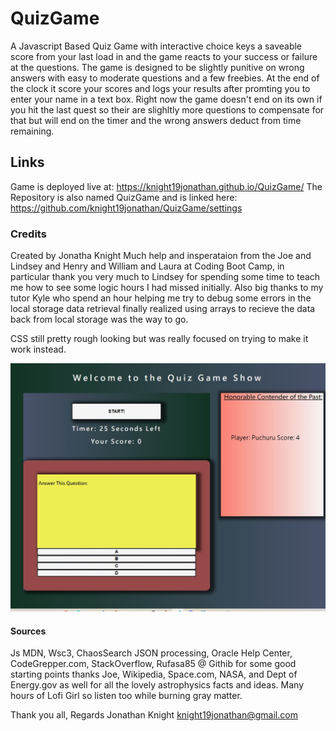 # QuizGame
A Javascript Based Quiz Game with interactive choice keys a saveable score from your last load in and the game reacts to your success or failure at the questions. The game is designed to be slightly punitive on wrong answers with easy to moderate questions and a few freebies. At the end of the clock it score your scores and logs your results after promting you to enter your name in a text box. Right now the game doesn't end on its own if you hit the last quest so their are slighltly more questions to compensate for that but will end on the timer and the wrong answers deduct from time remaining. 

## Links
Game is deployed live at: https://knight19jonathan.github.io/QuizGame/
The Repository is also named QuizGame and is linked here: https://github.com/knight19jonathan/QuizGame/settings

### Credits
Created by Jonatha Knight 
Much help and insperataion from the Joe and Lindsey and Henry and William and Laura at Coding Boot Camp, in particular thank you very much to Lindsey for spending some time to teach me how to see some logic hours I had missed initially. Also big thanks to my tutor Kyle who spend an hour helping me try to debug some errors in the local storage data retrieval finally realized using arrays to recieve the data back from local storage was the way to go. 

CSS still pretty rough looking but was really focused on trying to make it work instead.

![QuizGameScreenShot](/images/screenshot.JPG)

#### Sources
Js MDN, Wsc3, ChaosSearch JSON processing, Oracle Help Center, CodeGrepper.com, StackOverflow, Rufasa85 @ Githib for some good starting points thanks Joe, Wikipedia, Space.com, NASA, and Dept of Energy.gov as well for all the lovely astrophysics facts and ideas. Many hours of Lofi Girl so listen too while burning gray matter. 

Thank you all,
Regards 
Jonathan Knight
knight19jonathan@gmail.com 